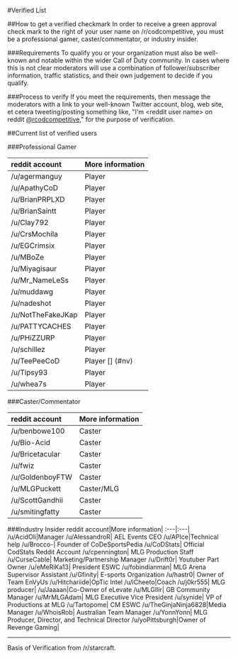 #Verified List

##How to get a verified checkmark
In order to receive a green approval check mark to the right of your user name on /r/codcompetitive, you must be a professional gamer, caster/commentator, or industry insider.

###Requirements
To qualify you or your organization must also be well-known and notable within the wider Call of Duty community. In cases where this is not clear moderators will use a combination of follower/subscriber information, traffic statistics, and their own judgement to decide if you qualify.

###Process to verify
If you meet the requirements, then message the moderators with a link to your well-known Twitter account, blog, web site, et cetera tweeting/posting something like, "I'm &lt;reddit user name&gt; on reddit [@rcodcompetitive](https://twitter.com/rcodcompetitive)," for the purpose of verification.

##Current list of verified users

###Professional Gamer

reddit account|More information|
:---|:---|
/u/agermanguy| Player [](#germany)
/u/ApathyCoD| Player [](#proph)
/u/BrianPRPLXD|Player [](#rise)|
/u/BrianSaintt| Player
/u/Clay792|Player [](#denial)
/u/CrsMochila| Player [](#proph)
/u/EGCrimsix | Player [](#optic)
/u/MBoZe| Player [](#opticnation)
/u/Miyagisaur| Player [](#fa)
/u/Mr_NameLeSs| Player [](#tk)
/u/muddawg| Player
/u/nadeshot| Player [](#optic)
/u/NotTheFakeJKap| Player [](#denial)
/u/PATTYCACHES| Player [](#nv)
/u/PHiZZURP| Player [](#sb)
/u/schillez| Player
/u/TeePeeCoD| Player [] (#nv)
/u/Tipsy93| Player [](#fa)
/u/whea7s| Player [](#ar)

###Caster/Commentator

reddit account|More information
:---|:---|
/u/benbowe100| Caster|
/u/Bio-Acid|Caster |
/u/Bricetacular| Caster
/u/fwiz| Caster
/u/GoldenboyFTW| Caster
/u/MLGPuckett| Caster/MLG
/u/ScottGandhii| Caster|
/u/smitingfatty| Caster|

###Industry Insider
reddit account|More information|
:---|:---|
/u/AcidOli|Manager [](#prophecy)
/u/AlessandroR| AEL Events CEO [](#ael)
/u/APIce|Technical help [](#optic)
/u/Brocco-| Founder of CoDeSportsPedia
/u/CoDStats| Official CodStats Reddit Account
/u/cpennington| MLG Production Staff
/u/CurseCable| Marketing/Partnership Manager [](#curse)
/u/Drift0r| Youtuber Part Owner [](#nv)
/u/eMeRiKa13| President ESWC
/u/fobindianman| MLG Arena Supervisor Assistant
/u/Gfinity| E-sports Organization
/u/hastr0| Owner of Team EnVyUs
/u/Hitchariide|OpTic Intel
/u/iCheeto|Coach
/u/j0kr555| MLG producer|
/u/Jaaaan|Co-Owner of eLevate
/u/MLGIlir| GB Community Manager
/u/MrMLGAdam| MLG Executive Vice President
/u/synide| VP of Productions at MLG
/u/Tartopome| CM ESWC
/u/TheGinjaNinja6828|Media Manager [](#orbit)
/u/WhoisRob| Australian Team Manager
/u/YonnYonn| MLG Producer, Director, and Technical Director
/u/yoPittsburgh|Owner of Revenge Gaming|

---

Basis of Verification from /r/starcraft.
